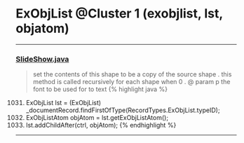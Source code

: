 # ExObjList @Cluster 1 (exobjlist, lst, objatom)

***

### [SlideShow.java](https://searchcode.com/codesearch/view/97394959/)
> set the contents of this shape to be a copy of the source shape . this method is called recursively for each shape when 0 . @ param p the font to be used for to text 
{% highlight java %}
1031. ExObjList lst = (ExObjList) _documentRecord.findFirstOfType(RecordTypes.ExObjList.typeID);
1036. ExObjListAtom objAtom = lst.getExObjListAtom();
1050. lst.addChildAfter(ctrl, objAtom);
{% endhighlight %}

***

